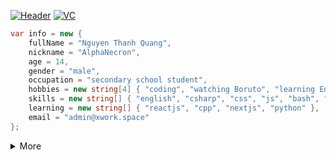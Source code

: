 [![Header](https://capsule-render.vercel.app/api?type=waving&color=5865F2&height=120&fontAlignY=25&section=header&fontAlign=25&animation=twinkling&text=Welcome%20to%20my%20GitHub%20profile!&fontSize=24&fontColor=fff)](#)
[![VC](https://shields-io-visitor-counter.herokuapp.com/badge?page=AlphaNecron.AlphaNecron&label=VISITIORS&labelColor=000000&logo=GitHub&logoColor=FFFFFF&color=5865F2&style=for-the-badge)](#)

```csharp
var info = new {
	fullName = "Nguyen Thanh Quang",
	nickname = "AlphaNecron",
	age = 14,
	gender = "male",
	occupation = "secondary school student",
	hobbies = new string[4] { "coding", "watching Boruto", "learning English", "sleep" },
	skills = new string[] { "english", "csharp", "css", "js", "bash", "git" },
	learning = new string[] { "reactjs", "cpp", "nextjs", "python" },
	email = "admin@xwork.space"
};
```

<details>
  <summary>More</summary>
	
## Stats 📈
[![Stats](https://github-readme-stats.vercel.app/api?username=AlphaNecron&show_icons=true&hide_border=true&title_color=5865f2&icon_color=57f287&text_color=ffffff&bg_color=23272a&count_private=true "GitHub stats")](#)  

## Streak 🔥
[![GitHub Streak](http://github-readme-streak-stats.herokuapp.com?user=AlphaNecron&hide_border=true&background=23272A&ring=5865F2&fire=ED4245&dates=FEE75C&currStreakLabel=ED4245&sideNums=5865F2&currStreakNum=57F287&sideLabels=FFFFFF&stroke=FFFFFF)](#)

## Most used languages 🌐
[![Languages](https://github-readme-stats.vercel.app/api/top-langs/?username=AlphaNecron&title_color=5865f2&icon_color=57f287&text_color=ffffff&bg_color=23272a&hide_border=true&layout=compact&hide=shell,python)](#)

## Trophies 🏆
[![Trophies](https://github-profile-trophy.vercel.app/?username=AlphaNecron&margin-w=10&theme=discord&no-frame=true)](#)

## Links 🔗
[![Discord](https://img.shields.io/badge/Discord-7289DA?style=for-the-badge&logo=discord&logoColor=white "Discord")](https://discord.com/users/534752817534074880)
[![Facebook](https://img.shields.io/badge/Facebook-1877F2?style=for-the-badge&logo=facebook&logoColor=white "Facebook")](https://facebook.com/AlphaNecron)
[![Homepage](https://img.shields.io/badge/Homepage-41BDF5?style=for-the-badge&logo=page&logoColor=white "Homepage")](https://xwork.space)

## Things i use 💻
[![Arch Linux](https://img.shields.io/badge/Arch_Linux-1793D1?style=for-the-badge&logo=arch-linux&logoColor=white "Arch Linux")](https://archlinux.org/)
[![Windows](https://img.shields.io/badge/Windows-0078D6?style=for-the-badge&logo=windows&logoColor=white "Windows 10")](#)
[![Android](https://img.shields.io/badge/Android-3DDC84?style=for-the-badge&logo=android&logoColor=white "Android")](https://www.android.com/)
[![Rider](https://img.shields.io/badge/Rider-000000?style=for-the-badge&logo=Rider&logoColor=white "Rider")](https://www.jetbrains.com/rider/)
[![WebStorm](https://img.shields.io/badge/WebStorm-000000?style=for-the-badge&logo=WebStorm&logoColor=white "WebStorm")](https://www.jetbrains.com/webstorm/)
[![NeoVim](https://img.shields.io/badge/NeoVim-57A143?style=for-the-badge&logo=NeoVim&logoColor=white "NeoVim")](https://neovim.io/)
[![Sublime Text](https://img.shields.io/badge/Sublime_Text-FF9800?style=for-the-badge&logo=Sublime%20Text&logoColor=white "Sublime Text")](https://www.sublimetext.com/)
[![Edge](https://img.shields.io/badge/Edge-0078D7?style=for-the-badge&logo=microsoft%20edge&logoColor=white "Microsoft Edge")](https://www.microsoft.com/edge)
[![Firefox](https://img.shields.io/badge/Firefox-FF7139?style=for-the-badge&logo=firefox%20browser&logoColor=white "Mozilla Firefox")](https://www.mozilla.org/firefox)

## Devices 📱
[![Acer Aspire F5 571](https://img.shields.io/badge/Aspire_F5_571-83B81A?style=for-the-badge&logo=arch-linux&logoColor=white "Aspire F5 571")](https://www.acer.com/)
[![Xiaomi Redmi 9](https://img.shields.io/badge/Redmi_9-FA6709?style=for-the-badge&logo=xiaomi&logoColor=white "Redmi 9")](https://www.mi.com/)

## Skills 🚀
[![CSharp](https://img.shields.io/badge/CSharp-239120?style=for-the-badge&logo=c-sharp&logoColor=white "C#")](https://dotnet.microsoft.com)
[![XAML](https://img.shields.io/badge/XAML-0C54C2?style=for-the-badge&logo=xaml&logoColor=white "XAML")](https://microsoft.com)
[![JavaScript](https://img.shields.io/badge/JavaScript-F7DF1E?style=for-the-badge&logo=javascript&logoColor=black "JavaScript")](https://developer.mozilla.org/en-US/docs/Web/JavaScript)
[![NodeJS](https://img.shields.io/badge/NodeJS-339933?style=for-the-badge&logo=node.js&logoColor=white "NodeJS")](https://nodejs.org)
[![Git](https://img.shields.io/badge/Git-F05032?style=for-the-badge&logo=git&logoColor=white "Git")](https://git-scm.com)

## Featured repositories 🌟
[![Draconic](https://github-readme-stats.vercel.app/api/pin/?username=AlphaNecron&repo=Draconic&hide_border=true&title_color=5865f2&icon_color=57f287&text_color=ffffff&bg_color=23272a)](https://github.com/AlphaNecron/Draconic)
[![GKutt](https://github-readme-stats.vercel.app/api/pin/?username=AlphaNecron&repo=GKutt&hide_border=true&title_color=5865f2&icon_color=57f287&text_color=ffffff&bg_color=23272a)](https://github.com/AlphaNecron/GKutt)
[![lightdm-gab-nord](https://github-readme-stats.vercel.app/api/pin/?username=AlphaNecron&repo=lightdm-gab-nord&hide_border=true&title_color=5865f2&icon_color=57f287&text_color=ffffff&bg_color=23272a)](https://github.com/AlphaNecron/lightdm-gab-nord)
[![Kutt.NET](https://github-readme-stats.vercel.app/api/pin/?username=AlphaNecron&repo=KUTT.NET&hide_border=true&title_color=5865f2&icon_color=57f287&text_color=ffffff&bg_color=23272a)](https://github.com/AlphaNecron/Kutt.NET)
[![TitlebarZ](https://github-readme-stats.vercel.app/api/pin/?username=AlphaNecron&repo=TitlebarZ&hide_border=true&title_color=5865f2&icon_color=57f287&text_color=ffffff&bg_color=23272a)](https://github.com/AlphaNecron/TitlebarZ)
[![Footer](https://capsule-render.vercel.app/api?type=waving&color=5865F2&height=120&fontAlignY=75&section=footer&fontAlign=25&animation=twinkling&text=That%27s%20all,%20have%20a%20good%20day!&fontSize=24&fontColor=fff)](#)
</details>
